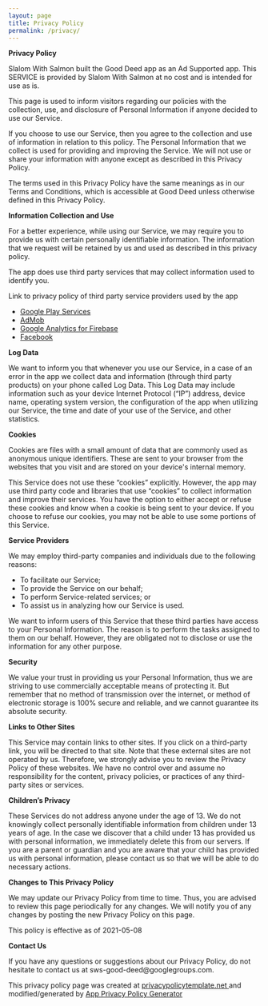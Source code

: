 ```yaml
---
layout: page
title: Privacy Policy
permalink: /privacy/
---
```


<strong>Privacy Policy</strong>
<p>
    Slalom With Salmon built the Good Deed app as
    an Ad Supported app. This SERVICE is provided by
    Slalom With Salmon at no cost and is intended for use as
    is.
</p> <p>
    This page is used to inform visitors regarding our
    policies with the collection, use, and disclosure of Personal
    Information if anyone decided to use our Service.
</p> <p>
    If you choose to use our Service, then you agree to
    the collection and use of information in relation to this
    policy. The Personal Information that we collect is
    used for providing and improving the Service. We will not use or share your information with
    anyone except as described in this Privacy Policy.
</p> <p>
    The terms used in this Privacy Policy have the same meanings
    as in our Terms and Conditions, which is accessible at
    Good Deed unless otherwise defined in this Privacy Policy.
</p> <p><strong>Information Collection and Use</strong></p> <p>
    For a better experience, while using our Service, we
    may require you to provide us with certain personally
    identifiable information. The information that
    we request will be retained by us and used as described in this privacy policy.
</p> <div><p>
    The app does use third party services that may collect
    information used to identify you.
    </p> <p>
    Link to privacy policy of third party service providers used
    by the app
    </p> <ul><li><a href="https://www.google.com/policies/privacy/" target="_blank" rel="noopener noreferrer">Google Play Services</a></li><li><a href="https://support.google.com/admob/answer/6128543?hl=en" target="_blank" rel="noopener noreferrer">AdMob</a></li><li><a href="https://firebase.google.com/policies/analytics" target="_blank" rel="noopener noreferrer">Google Analytics for Firebase</a></li><!----><li><a href="https://www.facebook.com/about/privacy/update/printable" target="_blank" rel="noopener noreferrer">Facebook</a></li><!----><!----><!----><!----><!----><!----><!----><!----><!----><!----><!----><!----><!----><!----><!----><!----><!----><!----><!----><!----><!----><!----></ul></div> <p><strong>Log Data</strong></p> <p>
    We want to inform you that whenever you
    use our Service, in a case of an error in the app
    we collect data and information (through third party
    products) on your phone called Log Data. This Log Data may
    include information such as your device Internet Protocol
    (“IP”) address, device name, operating system version, the
    configuration of the app when utilizing our Service,
    the time and date of your use of the Service, and other
    statistics.
</p> <p><strong>Cookies</strong></p> <p>
    Cookies are files with a small amount of data that are
    commonly used as anonymous unique identifiers. These are sent
    to your browser from the websites that you visit and are
    stored on your device's internal memory.
</p> <p>
    This Service does not use these “cookies” explicitly. However,
    the app may use third party code and libraries that use
    “cookies” to collect information and improve their services.
    You have the option to either accept or refuse these cookies
    and know when a cookie is being sent to your device. If you
    choose to refuse our cookies, you may not be able to use some
    portions of this Service.
</p> <p><strong>Service Providers</strong></p> <p>
    We may employ third-party companies and
    individuals due to the following reasons:
</p> <ul><li>To facilitate our Service;</li> <li>To provide the Service on our behalf;</li> <li>To perform Service-related services; or</li> <li>To assist us in analyzing how our Service is used.</li></ul> <p>
    We want to inform users of this Service
    that these third parties have access to your Personal
    Information. The reason is to perform the tasks assigned to
    them on our behalf. However, they are obligated not to
    disclose or use the information for any other purpose.
</p> <p><strong>Security</strong></p> <p>
    We value your trust in providing us your
    Personal Information, thus we are striving to use commercially
    acceptable means of protecting it. But remember that no method
    of transmission over the internet, or method of electronic
    storage is 100% secure and reliable, and we cannot
    guarantee its absolute security.
</p> <p><strong>Links to Other Sites</strong></p> <p>
    This Service may contain links to other sites. If you click on
    a third-party link, you will be directed to that site. Note
    that these external sites are not operated by us.
    Therefore, we strongly advise you to review the
    Privacy Policy of these websites. We have
    no control over and assume no responsibility for the content,
    privacy policies, or practices of any third-party sites or
    services.
</p> <p><strong>Children’s Privacy</strong></p> <p>
    These Services do not address anyone under the age of 13.
    We do not knowingly collect personally
    identifiable information from children under 13 years of age. In the case
    we discover that a child under 13 has provided
    us with personal information, we immediately
    delete this from our servers. If you are a parent or guardian
    and you are aware that your child has provided us with
    personal information, please contact us so that
    we will be able to do necessary actions.
</p> <p><strong>Changes to This Privacy Policy</strong></p> <p>
    We may update our Privacy Policy from
    time to time. Thus, you are advised to review this page
    periodically for any changes. We will
    notify you of any changes by posting the new Privacy Policy on
    this page.
</p> <p>This policy is effective as of 2021-05-08</p> <p><strong>Contact Us</strong></p> <p>
    If you have any questions or suggestions about our
    Privacy Policy, do not hesitate to contact us at sws-good-deed@googlegroups.com.
</p> <p>This privacy policy page was created at <a href="https://privacypolicytemplate.net" target="_blank" rel="noopener noreferrer">privacypolicytemplate.net </a>and modified/generated by <a href="https://app-privacy-policy-generator.nisrulz.com/" target="_blank" rel="noopener noreferrer">App Privacy Policy Generator</a></p>


